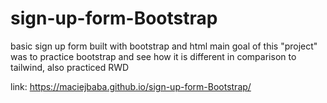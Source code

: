# sign-up-form-Bootstrap

basic sign up form built with bootstrap and html
main goal of this "project" was to practice bootstrap and see how it is different in comparison to tailwind, also practiced RWD

link: https://maciejbaba.github.io/sign-up-form-Bootstrap/
